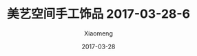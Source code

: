 ---
layout: post
title: 美艺空间手工饰品 2017-03-28-6
description: 美艺空间手工饰品
date: 2017-03-28
img: http://imglf1.nosdn.127.net/img/R2s3QnZjM0lqWFFhSTNFWDd0alhFWkhhMU9hbzZXK1JvYUN0RHBzRmpNL1UzbGp1QTdpeENnPT0.jpg?imageView&thumbnail=1680x0&quality=96&stripmeta=0&type=jpg
author: Xiaomeng
---